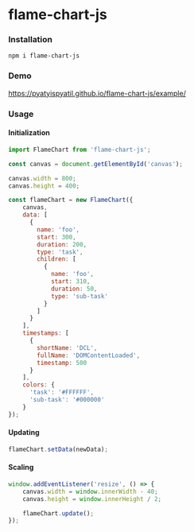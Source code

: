 # flame-chart-js

### Installation
`npm i flame-chart-js`

### Demo
https://pyatyispyatil.github.io/flame-chart-js/example/

### Usage

#### Initialization
```js
import FlameChart from 'flame-chart-js';

const canvas = document.getElementById('canvas');

canvas.width = 800;
canvas.height = 400;

const flameChart = new FlameChart({
    canvas,
    data: [
      {
        name: 'foo',
        start: 300,
        duration: 200,
        type: 'task',
        children: [
          {
            name: 'foo',
            start: 310,
            duration: 50,
            type: 'sub-task'
          }
        ]
      }
    ],
    timestamps: [
      {
        shortName: 'DCL',
        fullName: 'DOMContentLoaded',
        timestamp: 500
      }
    ],
    colors: {
      'task': '#FFFFFF',
      'sub-task': '#000000'
    }
});
```

#### Updating

```js
flameChart.setData(newData);
```

#### Scaling

```js
window.addEventListener('resize', () => {
    canvas.width = window.innerWidth - 40;
    canvas.height = window.innerHeight / 2;

    flameChart.update();
});
```
